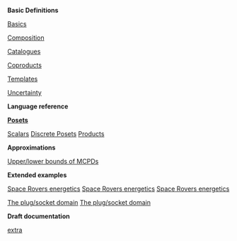 
**Basic Definitions**

<a class='hidden' href='tour.html'/>

[Basics](tour_intro.html)

[Composition](tour_composition.html)

[Catalogues](tour_catalogue.html)

[Coproducts](tour_coproduct.html)

[Templates](tour_templates.html)

[Uncertainty](tour_uncertainty.html)

**Language reference**

<a class='hidden' href='reference.html'/>

[**Posets**](types.html)

[Scalars](types_scalar.html)
[Discrete Posets](types_finite_posets.html)
[Products](types_poset_products.html)



**Approximations**

[Upper/lower bounds of MCPDs](adv_approximations.html)


**Extended examples**

<a href='scenarios.html'/>

[Space Rovers energetics](energy_choices.html)
[Space Rovers energetics](energy_choices2.html)
[Space Rovers energetics](energy_choices3.html)

[The plug/socket domain](sockets.html)
[The plug/socket domain](sockets2.html)


**Draft documentation**

[extra](extra.html)


<!-- <a href='using_templates_drone.html'>Templates</a> -->

<style type='text/css'>
.current { color: red; }
</style>
<script type='text/javascript'>

$("a").each(function(){
	href = $(this).attr('href');
	//base = window.location.pathname;
	//resolved = resolve(href, base);
	s1 = href.split("/");
	s2 = window.location.pathname.split('/');
	s1 = s1[s1.length-1];
	s2 = s2[s2.length-1];

   if (s1 == s2) {
           $(this).addClass("current");
   }
});
</script>